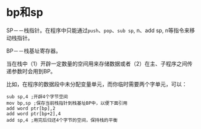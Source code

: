# bp和sp

SP－－栈指针。在程序中只能通过`push`、`pop`、`sub sp`, n、add sp, n等指令来移动栈指针。

BP－－栈基址寄存器。

当在栈中（1）开辟一定数量的空间用来存储数据或者（2）在主、子程序之间传递参数时会用到BP。

比如，在程序的数据段中未分配变量单元，而你临时需要两个字单元，可以：

```6502&#x20;assembly
sub sp,4 ;开辟4个字节空间
mov bp,sp ;保存当前栈指针到栈基址BP中，以便下面引用
add word ptr[bp],2
add word ptr[bp+2],4
add sp,4 ;用完后归还4个字节的空间，保持栈的平衡
```
